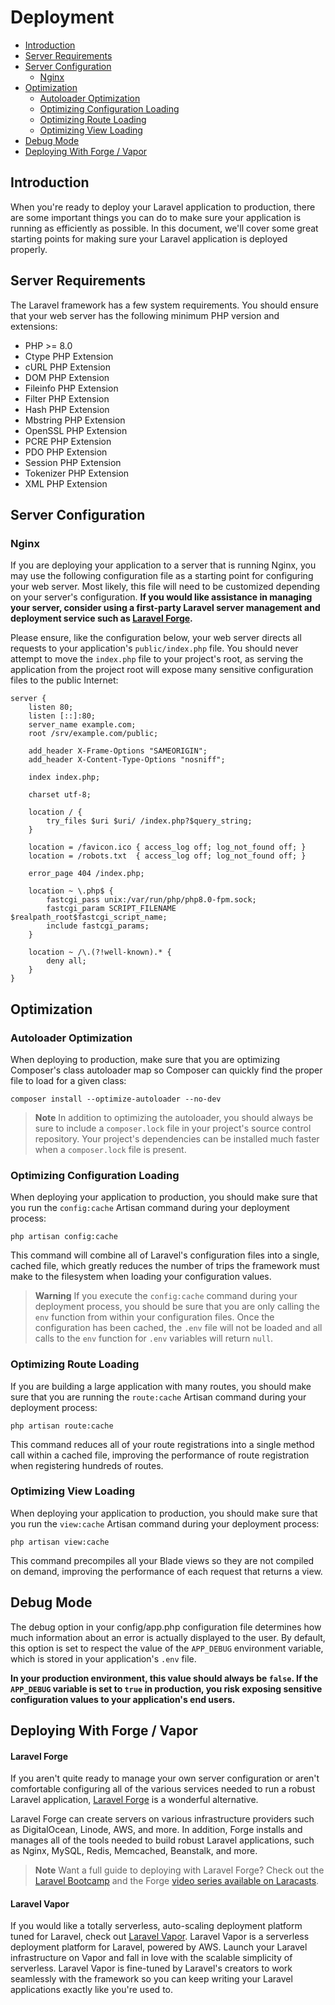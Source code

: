 # Deployment

- [Introduction](#introduction)
- [Server Requirements](#server-requirements)
- [Server Configuration](#server-configuration)
    - [Nginx](#nginx)
- [Optimization](#optimization)
    - [Autoloader Optimization](#autoloader-optimization)
    - [Optimizing Configuration Loading](#optimizing-configuration-loading)
    - [Optimizing Route Loading](#optimizing-route-loading)
    - [Optimizing View Loading](#optimizing-view-loading)
- [Debug Mode](#debug-mode)
- [Deploying With Forge / Vapor](#deploying-with-forge-or-vapor)

<a name="introduction"></a>

## Introduction

When you're ready to deploy your Laravel application to production, there are
some important things you can do to make sure your application is running as
efficiently as possible. In this document, we'll cover some great starting
points for making sure your Laravel application is deployed properly.

<a name="server-requirements"></a>

## Server Requirements

The Laravel framework has a few system requirements. You should ensure that your
web server has the following minimum PHP version and extensions:

<div class="content-list" markdown="1">

- PHP >= 8.0
- Ctype PHP Extension
- cURL PHP Extension
- DOM PHP Extension
- Fileinfo PHP Extension
- Filter PHP Extension
- Hash PHP Extension
- Mbstring PHP Extension
- OpenSSL PHP Extension
- PCRE PHP Extension
- PDO PHP Extension
- Session PHP Extension
- Tokenizer PHP Extension
- XML PHP Extension

</div>

<a name="server-configuration"></a>

## Server Configuration

<a name="nginx"></a>

### Nginx

If you are deploying your application to a server that is running Nginx, you may
use the following configuration file as a starting point for configuring your
web server. Most likely, this file will need to be customized depending on your
server's configuration. **If you would like assistance in managing your server,
consider using a first-party Laravel server management and deployment service
such as [Laravel Forge](https://forge.laravel.com).**

Please ensure, like the configuration below, your web server directs all
requests to your application's `public/index.php` file. You should never attempt
to move the `index.php` file to your project's root, as serving the application
from the project root will expose many sensitive configuration files to the
public Internet:

```nginx
server {
    listen 80;
    listen [::]:80;
    server_name example.com;
    root /srv/example.com/public;

    add_header X-Frame-Options "SAMEORIGIN";
    add_header X-Content-Type-Options "nosniff";

    index index.php;

    charset utf-8;

    location / {
        try_files $uri $uri/ /index.php?$query_string;
    }

    location = /favicon.ico { access_log off; log_not_found off; }
    location = /robots.txt  { access_log off; log_not_found off; }

    error_page 404 /index.php;

    location ~ \.php$ {
        fastcgi_pass unix:/var/run/php/php8.0-fpm.sock;
        fastcgi_param SCRIPT_FILENAME $realpath_root$fastcgi_script_name;
        include fastcgi_params;
    }

    location ~ /\.(?!well-known).* {
        deny all;
    }
}
```

<a name="optimization"></a>

## Optimization

<a name="autoloader-optimization"></a>

### Autoloader Optimization

When deploying to production, make sure that you are optimizing Composer's class
autoloader map so Composer can quickly find the proper file to load for a given
class:

```shell
composer install --optimize-autoloader --no-dev
```

> **Note**
> In addition to optimizing the autoloader, you should always be sure to include
> a `composer.lock` file in your project's source control repository. Your
> project's dependencies can be installed much faster when a `composer.lock` file
> is present.

<a name="optimizing-configuration-loading"></a>

### Optimizing Configuration Loading

When deploying your application to production, you should make sure that you run
the `config:cache` Artisan command during your deployment process:

```shell
php artisan config:cache
```

This command will combine all of Laravel's configuration files into a single,
cached file, which greatly reduces the number of trips the framework must make
to the filesystem when loading your configuration values.

> **Warning**
> If you execute the `config:cache` command during your deployment process, you
> should be sure that you are only calling the `env` function from within your
> configuration files. Once the configuration has been cached, the `.env` file
> will not be loaded and all calls to the `env` function for `.env` variables will
> return `null`.

<a name="optimizing-route-loading"></a>

### Optimizing Route Loading

If you are building a large application with many routes, you should make sure
that you are running the `route:cache` Artisan command during your deployment
process:

```shell
php artisan route:cache
```

This command reduces all of your route registrations into a single method call
within a cached file, improving the performance of route registration when
registering hundreds of routes.

<a name="optimizing-view-loading"></a>

### Optimizing View Loading

When deploying your application to production, you should make sure that you run
the `view:cache` Artisan command during your deployment process:

```shell
php artisan view:cache
```

This command precompiles all your Blade views so they are not compiled on
demand, improving the performance of each request that returns a view.

<a name="debug-mode"></a>

## Debug Mode

The debug option in your config/app.php configuration file determines how much
information about an error is actually displayed to the user. By default, this
option is set to respect the value of the `APP_DEBUG` environment variable,
which is stored in your application's `.env` file.

**In your production environment, this value should always be `false`. If
the `APP_DEBUG` variable is set to `true` in production, you risk exposing
sensitive configuration values to your application's end users.**

<a name="deploying-with-forge-or-vapor"></a>

## Deploying With Forge / Vapor

<a name="laravel-forge"></a>

#### Laravel Forge

If you aren't quite ready to manage your own server configuration or aren't
comfortable configuring all of the various services needed to run a robust
Laravel application, [Laravel Forge](https://forge.laravel.com) is a wonderful
alternative.

Laravel Forge can create servers on various infrastructure providers such as
DigitalOcean, Linode, AWS, and more. In addition, Forge installs and manages all
of the tools needed to build robust Laravel applications, such as Nginx, MySQL,
Redis, Memcached, Beanstalk, and more.

> **Note**
> Want a full guide to deploying with Laravel Forge? Check out
> the [Laravel Bootcamp](https://bootcamp.laravel.com/deploying) and the
> Forge [video series available on Laracasts](https://laracasts.com/series/learn-laravel-forge-2022-edition).

<a name="laravel-vapor"></a>

#### Laravel Vapor

If you would like a totally serverless, auto-scaling deployment platform tuned
for Laravel, check out [Laravel Vapor](https://vapor.laravel.com). Laravel Vapor
is a serverless deployment platform for Laravel, powered by AWS. Launch your
Laravel infrastructure on Vapor and fall in love with the scalable simplicity of
serverless. Laravel Vapor is fine-tuned by Laravel's creators to work seamlessly
with the framework so you can keep writing your Laravel applications exactly
like you're used to.
